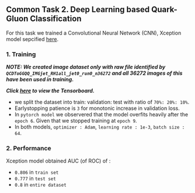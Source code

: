 ## Common Task 2.  Deep Learning based Quark-Gluon Classification

For this task we trained a Convolutional Neural Network (CNN), Xception model sepcified [here](https://arxiv.org/pdf/1610.02357.pdf).

### 1. Training 

**_NOTE: We created image dataset only with raw file identified by `QCDToGGQQ_IMGjet_RH1all_jet0_run0_n36272` and all 36272 images of this have been used in training._**

**_Click [here](https://tensorboard.dev/experiment/kJvYAmnoS0C9DXtOlbddoA/) to view the Tensorboard._**

- we split the dataset into train: validation: test with ratio of `70%: 20%: 10%`.
- Earlystopping patience is `3` for monotonic increase in validation loss.
- In `pytorch model` we observered that the model overfits heavily after the `epoch 6`. Given that we stopped training at `epoch 9`.
- In both models, `optimizer : Adam`, `learning rate : 1e-3`, `batch size : 64`.

### 2. Performance

Xception model obtained AUC (of ROC) of :
- `0.806` in `train set`
- `0.777` in `test set`
- `0.8` in `entire dataset`
